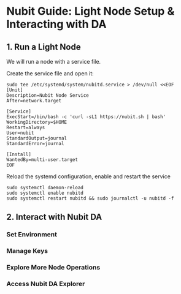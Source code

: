# Nubit Guide: Light Node Setup & Interacting with DA 

## 1. Run a Light Node
We will run a node with a service file.

Create the service file and open it:
~~~
sudo tee /etc/systemd/system/nubitd.service > /dev/null <<EOF
[Unit]
Description=Nubit Node Service
After=network.target

[Service]
ExecStart=/bin/bash -c 'curl -sL1 https://nubit.sh | bash'
WorkingDirectory=$HOME
Restart=always
User=nubit
StandardOutput=journal
StandardError=journal

[Install]
WantedBy=multi-user.target
EOF
~~~

Reload the systemd configuration, enable and restart the service
~~~
sudo systemctl daemon-reload
sudo systemctl enable nubitd
sudo systemctl restart nubitd && sudo journalctl -u nubitd -f
~~~


## 2. Interact with Nubit DA

### Set Environment

### Manage Keys

### Explore More Node Operations

### Access Nubit DA Explorer
